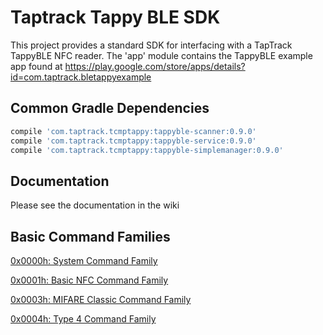 # Taptrack Tappy BLE SDK
This project provides a standard SDK for interfacing with a TapTrack TappyBLE NFC reader. The 'app' module contains the TappyBLE example app found at 
https://play.google.com/store/apps/details?id=com.taptrack.bletappyexample

## Common Gradle Dependencies
```groovy
compile 'com.taptrack.tcmptappy:tappyble-scanner:0.9.0'
compile 'com.taptrack.tcmptappy:tappyble-service:0.9.0'
compile 'com.taptrack.tcmptappy:tappyble-simplemanager:0.9.0'
```

## Documentation
Please see the documentation in the wiki

## Basic Command Families

[0x0000h: System Command Family](https://github.com/TapTrack/System-Command-Family)

[0x0001h: Basic NFC Command Family](https://github.com/TapTrack/BasicNfc-Command-Family)

[0x0003h: MIFARE Classic Command Family](https://github.com/TapTrack/MifareClassic-Command-Family)

[0x0004h: Type 4 Command Family](https://github.com/TapTrack/Type4-Command-Family)
